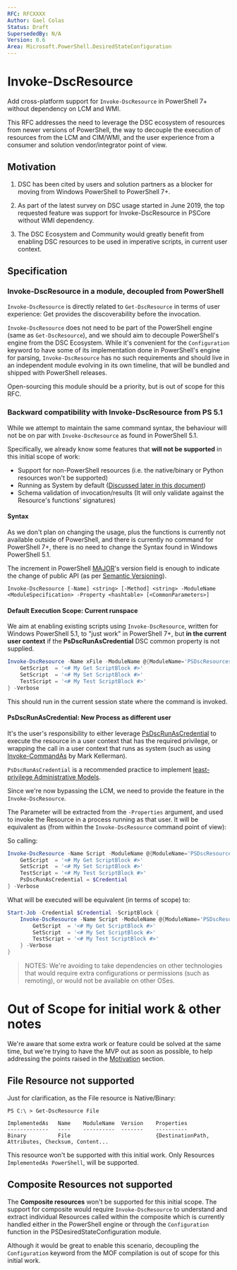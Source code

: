 ```yaml
---
RFC: RFCXXXX
Author: Gael Colas
Status: Draft
SupersededBy: N/A
Version: 0.6
Area: Microsoft.PowerShell.DesiredStateConfiguration
---
```


# Invoke-DscResource

Add cross-platform support for `Invoke-DscResource` in PowerShell 7+ without dependency on LCM and WMI.

This RFC addresses the need to leverage the DSC ecosystem of resources from newer versions of PowerShell, the way to decouple the execution of resources from the LCM and CIM/WMI, and the user experience from a consumer and solution vendor/integrator point of view.

## Motivation

1. DSC has been cited by users and solution partners as a blocker for moving from Windows PowerShell to PowerShell 7+.

2. As part of the latest survey on DSC usage started in June 2019, the top requested feature was support for Invoke-DscResource in PSCore without WMI dependency.

3. The DSC Ecosystem and Community would greatly benefit from enabling DSC resources to be used in imperative scripts, in current user context.

## Specification

### Invoke-DscResource in a module, decoupled from PowerShell

`Invoke-DscResource` is directly related to `Get-DscResource` in terms of user experience: Get provides the discoverability before the invocation.

`Invoke-DscResource` does not need to be part of the PowerShell engine (same as `Get-DscResource`), and we should aim to decouple PowerShell's engine from the DSC Ecosystem. While it's convenient for the `Configuration` keyword to have some of its implementation done in PowerShell's engine for parsing, `Invoke-DscResource` has no such requirements and should live in an independent module evolving in its own timeline, that will be bundled and shipped with PowerShell releases.

Open-sourcing this module should be a priority, but is out of scope for this RFC.

### Backward compatibility with Invoke-DscResource from PS 5.1

While we attempt to maintain the same command syntax, the behaviour will not be on par with `Invoke-DscResource` as found in PowerShell 5.1.

Specifically, we already know some features that **will not be supported** in this initial scope of work:

- Support for non-PowerShell resources (i.e. the native/binary or Python resources won't be supported)
- Running as System by default ([Discussed later in this document](#Default-Execution-Scope:-Current-runspace))
- Schema validation of invocation/results (It will only validate against the Resource's functions' signatures)

#### Syntax

As we don't plan on changing the usage, plus the functions is currently not available outside of PowerShell, and there is currently no command for PowerShell 7+, there is no need to change the Syntax found in Windows PowerShell 5.1.

The increment in PowerShell [MAJOR](https://semver.org/#spec-item-8)'s version field is enough to indicate the change of public API (as per [Semantic Versioning](https://semver.org/)).

```text
Invoke-DscResource [-Name] <string> [-Method] <string> -ModuleName <ModuleSpecification> -Property <hashtable> [<CommonParameters>]
```

#### Default Execution Scope: Current runspace

We aim at enabling existing scripts using `Invoke-DscResource`, written for Windows PowerShell 5.1, to "just work" in PowerShell 7+, but **in the current user context** if the **PsDscRunAsCredential** DSC common property is not supplied.

```PowerShell
Invoke-DscResource -Name xFile -ModuleName @{ModuleName='PSDscResources';ModuleVersion='2.12.0.0'} -Method 'Set' -Properties @{
    GetScript  = '<# My Get ScriptBlock #>'
    SetScript  = '<# My Set ScriptBlock #>'
    TestScript = '<# My Test ScriptBlock #>'
} -Verbose
```

This should run in the current session state where the command is invoked.

#### PsDscRunAsCredential: New Process as different user

It's the user's responsibility to either leverage [PsDscRunAsCredential](https://docs.microsoft.com/en-us/powershell/dsc/configurations/runasuser) to execute the resource in a user context that has the required privilege, or wrapping the call in a user context that runs as system (such as using [Invoke-CommandAs](https://www.powershellgallery.com/packages/Invoke-CommandAs) by Mark Kellerman).

`PsDscRunAsCredential` is a recommended practice to implement [least-privilege Administrative Models](https://docs.microsoft.com/en-us/windows-server/identity/ad-ds/plan/security-best-practices/implementing-least-privilege-administrative-models).

Since we're now bypassing the LCM, we need to provide the feature in the `Invoke-DscResource`.

The Parameter will be extracted from the `-Properties` argument, and used to invoke the Resource in a process running as that user.
It will be equivalent as (from within the `Invoke-DscResource` command point of view):

So calling:
```PowerShell
Invoke-DscResource -Name Script -ModuleName @{ModuleName='PSDscResources';ModuleVersion='2.12.0.0'} -Method 'Set' -Properties @{
    GetScript  = '<# My Get ScriptBlock #>'
    SetScript  = '<# My Set ScriptBlock #>'
    TestScript = '<# My Test ScriptBlock #>'
    PsDscRunAsCredential = $Credential
} -Verbose

```

What will be executed will be equivalent (in terms of scope) to:

```PowerShell
Start-Job -Credential $Credential -ScriptBlock {
    Invoke-DscResource -Name Script -ModuleName @{ModuleName='PSDscResources';ModuleVersion='2.12.0.0'} -Method 'Set' -Properties @{
        GetScript  = '<# My Get ScriptBlock #>'
        SetScript  = '<# My Set ScriptBlock #>'
        TestScript = '<# My Test ScriptBlock #>'
    } -Verbose
}
```

> NOTES: We're avoiding to take dependencies on other technologies that would require extra configurations or permissions (such as remoting), or would not be available on other OSes.

# Out of Scope for initial work & other notes

We're aware that some extra work or feature could be solved at the same time, but we're trying to have the MVP out as soon as possible, to help addressing the points raised in the [Motivation](#Motivation) section.

## File Resource not supported

Just for clarification, as the File resource is Native/Binary:

```text
PS C:\ > Get-DscResource File

ImplementedAs   Name    ModuleName  Version    Properties
-------------   ----    ----------  -------    ----------
Binary          File                           {DestinationPath, Attributes, Checksum, Content...
```

This resource won't be supported with this initial work. Only Resources `ImplementedAs PowerShell`, will be supported.

## Composite Resources not supported

The **Composite resources** won't be supported for this initial scope. The support for composite would require `Invoke-DscResource` to understand and extract individual Resources called within the composite which is currently handled either in the PowerShell engine or through the `Configuration` function in the PSDesiredStateConfiguration module.

Although it would be great to enable this scenario, decoupling the `Configuration` keyword from the MOF compilation is out of scope for this initial work.
